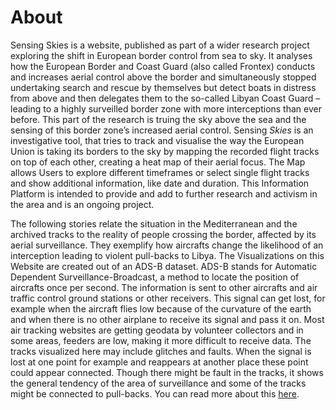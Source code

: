 # About

Sensing Skies is a website, published as part of a wider research project exploring the shift in European border control from sea to sky. It analyses how the European Border and Coast Guard (also called Frontex) conducts and increases aerial control above the border and simultaneously stopped undertaking search and rescue by themselves but detect boats in distress from above and then delegates them to the so-called Libyan Coast Guard – leading to a highly surveilled border zone with more interceptions than ever before. This part of the research is truing the sky above the sea and the sensing of this border zone’s increased aerial control. Sensing _Skies_ is an investigative tool, that tries to track and visualise the way the European Union is taking its borders to the sky by mapping the recorded flight tracks on top of each other, creating a heat map of their aerial focus. The Map allows Users to explore different timeframes or select single flight tracks and show additional information, like date and duration. This Information Platform is intended to provide and add to further research and activism in the area and is an ongoing project.

The following stories relate the situation in the Mediterranean and the archived tracks to the reality of people crossing the border, affected by its aerial surveillance. They exemplify how aircrafts change the likelihood of an interception leading to violent pull-backs to Libya. The Visualizations on this Website are created out of an ADS-B dataset. ADS-B stands for Automatic Dependent Surveillance-Broadcast, a method to locate the position of aircrafts once per second. The information is sent to other aircrafts and air traffic control ground stations or other receivers. This signal can get lost, for example when the aircraft flies low because of the curvature of the earth and when there is no other airplane to receive its signal and pass it on. Most air tracking websites are getting geodata by volunteer collectors and in some areas, feeders are low, making it more difficult to receive data. The tracks visualized here may include glitches and faults. When the signal is lost at one point for example and reappears at another place these point could appear connected. Though there might be fault in the tracks, it shows the general tendency of the area of surveillance and some of the tracks might be connected to pull-backs. You can read more about this [here](/stories).
